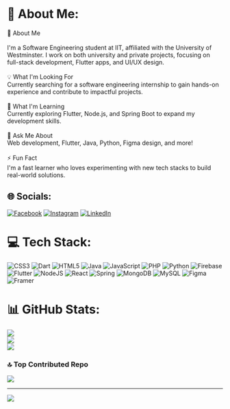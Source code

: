 # 💫 About Me:
🚀 About Me<br><br>I'm a Software Engineering student at IIT, affiliated with the University of Westminster. I work on both university and private projects, focusing on full-stack development, Flutter apps, and UI/UX design.<br><br>💡 What I'm Looking For<br>Currently searching for a software engineering internship to gain hands-on experience and contribute to impactful projects.<br><br>🌱 What I'm Learning<br>Currently exploring Flutter, Node.js, and Spring Boot to expand my development skills.<br><br>💬 Ask Me About<br>Web development, Flutter, Java, Python, Figma design, and more!<br><br>⚡ Fun Fact<br>I'm a fast learner who loves experimenting with new tech stacks to build real-world solutions.


## 🌐 Socials:
[![Facebook](https://img.shields.io/badge/Facebook-%231877F2.svg?logo=Facebook&logoColor=white)](https://facebook.com/yashith.chandeepa.1) [![Instagram](https://img.shields.io/badge/Instagram-%23E4405F.svg?logo=Instagram&logoColor=white)](https://instagram.com/yashith_chandeepa) [![LinkedIn](https://img.shields.io/badge/LinkedIn-%230077B5.svg?logo=linkedin&logoColor=white)](https://linkedin.com/in/yashith-chandeepa) 

# 💻 Tech Stack:
![CSS3](https://img.shields.io/badge/css3-%231572B6.svg?style=for-the-badge&logo=css3&logoColor=white) ![Dart](https://img.shields.io/badge/dart-%230175C2.svg?style=for-the-badge&logo=dart&logoColor=white) ![HTML5](https://img.shields.io/badge/html5-%23E34F26.svg?style=for-the-badge&logo=html5&logoColor=white) ![Java](https://img.shields.io/badge/java-%23ED8B00.svg?style=for-the-badge&logo=openjdk&logoColor=white) ![JavaScript](https://img.shields.io/badge/javascript-%23323330.svg?style=for-the-badge&logo=javascript&logoColor=%23F7DF1E) ![PHP](https://img.shields.io/badge/php-%23777BB4.svg?style=for-the-badge&logo=php&logoColor=white) ![Python](https://img.shields.io/badge/python-3670A0?style=for-the-badge&logo=python&logoColor=ffdd54) ![Firebase](https://img.shields.io/badge/firebase-%23039BE5.svg?style=for-the-badge&logo=firebase) ![Flutter](https://img.shields.io/badge/Flutter-%2302569B.svg?style=for-the-badge&logo=Flutter&logoColor=white) ![NodeJS](https://img.shields.io/badge/node.js-6DA55F?style=for-the-badge&logo=node.js&logoColor=white) ![React](https://img.shields.io/badge/react-%2320232a.svg?style=for-the-badge&logo=react&logoColor=%2361DAFB) ![Spring](https://img.shields.io/badge/spring-%236DB33F.svg?style=for-the-badge&logo=spring&logoColor=white) ![MongoDB](https://img.shields.io/badge/MongoDB-%234ea94b.svg?style=for-the-badge&logo=mongodb&logoColor=white) ![MySQL](https://img.shields.io/badge/mysql-4479A1.svg?style=for-the-badge&logo=mysql&logoColor=white) ![Figma](https://img.shields.io/badge/figma-%23F24E1E.svg?style=for-the-badge&logo=figma&logoColor=white) ![Framer](https://img.shields.io/badge/Framer-black?style=for-the-badge&logo=framer&logoColor=blue)
# 📊 GitHub Stats:
![](https://github-readme-stats.vercel.app/api?username=yashith03&theme=transparent&hide_border=true&include_all_commits=false&count_private=true)<br/>
![](https://nirzak-streak-stats.vercel.app/?user=yashith03&theme=transparent&hide_border=true)<br/>
![](https://github-readme-stats.vercel.app/api/top-langs/?username=yashith03&theme=transparent&hide_border=true&include_all_commits=false&count_private=true&layout=compact)

### 🔝 Top Contributed Repo
![](https://github-contributor-stats.vercel.app/api?username=yashith03&limit=5&theme=dark&combine_all_yearly_contributions=true)

---
[![](https://visitcount.itsvg.in/api?id=yashith03&icon=0&color=1)](https://visitcount.itsvg.in)

<!-- Proudly created with GPRM ( https://gprm.itsvg.in ) -->
